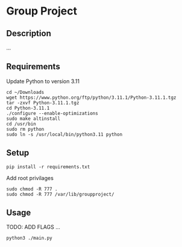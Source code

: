 # Group Project
## Description
...

## Requirements
Update Python to version 3.11
```
cd ~/Downloads
wget https://www.python.org/ftp/python/3.11.1/Python-3.11.1.tgz
tar -zxvf Python-3.11.1.tgz
cd Python-3.11.1
./configure --enable-optimizations
sudo make altinstall
cd /usr/bin
sudo rm python
sudo ln -s /usr/local/bin/python3.11 python
```
## Setup

```
pip install -r requirements.txt
```

Add root privilages
```
sudo chmod -R 777 .
sudo chmod -R 777 /var/lib/groupproject/
```

## Usage
TODO: ADD FLAGS
...
```
python3 ./main.py
```